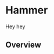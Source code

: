 # Hammer
Hey hey

## Overview
<section class="destinations">
	<div class="card-content">	
	</div>
</section>